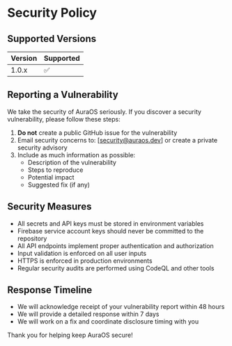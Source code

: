 # Security Policy

## Supported Versions

| Version | Supported          |
| ------- | ------------------ |
| 1.0.x   | :white_check_mark: |

## Reporting a Vulnerability

We take the security of AuraOS seriously. If you discover a security vulnerability, please follow these steps:

1. **Do not** create a public GitHub issue for the vulnerability
2. Email security concerns to: [security@auraos.dev] or create a private security advisory
3. Include as much information as possible:
   - Description of the vulnerability
   - Steps to reproduce
   - Potential impact
   - Suggested fix (if any)

## Security Measures

- All secrets and API keys must be stored in environment variables
- Firebase service account keys should never be committed to the repository
- All API endpoints implement proper authentication and authorization
- Input validation is enforced on all user inputs
- HTTPS is enforced in production environments
- Regular security audits are performed using CodeQL and other tools

## Response Timeline

- We will acknowledge receipt of your vulnerability report within 48 hours
- We will provide a detailed response within 7 days
- We will work on a fix and coordinate disclosure timing with you

Thank you for helping keep AuraOS secure!
